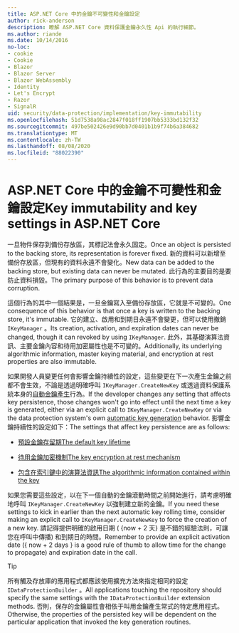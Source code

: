 ```yaml
---
title: ASP.NET Core 中的金鑰不可變性和金鑰設定
author: rick-anderson
description: 瞭解 ASP.NET Core 資料保護金鑰永久性 Api 的執行細節。
ms.author: riande
ms.date: 10/14/2016
no-loc:
- cookie
- Cookie
- Blazor
- Blazor Server
- Blazor WebAssembly
- Identity
- Let's Encrypt
- Razor
- SignalR
uid: security/data-protection/implementation/key-immutability
ms.openlocfilehash: 51d7538a98ac2847f018ff1907bb5333bd132f32
ms.sourcegitcommit: 497be502426e9d90bb7d0401b1b9f74b6a384682
ms.translationtype: MT
ms.contentlocale: zh-TW
ms.lasthandoff: 08/08/2020
ms.locfileid: "88022390"
---
```

# <a name="key-immutability-and-key-settings-in-aspnet-core"></a><span data-ttu-id="98599-103">ASP.NET Core 中的金鑰不可變性和金鑰設定</span><span class="sxs-lookup"><span data-stu-id="98599-103">Key immutability and key settings in ASP.NET Core</span></span>

<span data-ttu-id="98599-104">一旦物件保存到備份存放區，其標記法會永久固定。</span><span class="sxs-lookup"><span data-stu-id="98599-104">Once an object is persisted to the backing store, its representation is forever fixed.</span></span> <span data-ttu-id="98599-105">新的資料可以新增至備份存放區，但現有的資料永遠不會變化。</span><span class="sxs-lookup"><span data-stu-id="98599-105">New data can be added to the backing store, but existing data can never be mutated.</span></span> <span data-ttu-id="98599-106">此行為的主要目的是要防止資料損毀。</span><span class="sxs-lookup"><span data-stu-id="98599-106">The primary purpose of this behavior is to prevent data corruption.</span></span>

<span data-ttu-id="98599-107">這個行為的其中一個結果是，一旦金鑰寫入至備份存放區，它就是不可變的。</span><span class="sxs-lookup"><span data-stu-id="98599-107">One consequence of this behavior is that once a key is written to the backing store, it's immutable.</span></span> <span data-ttu-id="98599-108">它的建立、啟用和到期日永遠不會變更，但可以使用撤銷 `IKeyManager` 。</span><span class="sxs-lookup"><span data-stu-id="98599-108">Its creation, activation, and expiration dates can never be changed, though it can revoked by using `IKeyManager`.</span></span> <span data-ttu-id="98599-109">此外，其基礎演算法資訊、主要金鑰內容和待用加密屬性也是不可變的。</span><span class="sxs-lookup"><span data-stu-id="98599-109">Additionally, its underlying algorithmic information, master keying material, and encryption at rest properties are also immutable.</span></span>

<span data-ttu-id="98599-110">如果開發人員變更任何會影響金鑰持續性的設定，這些變更在下一次產生金鑰之前都不會生效，不論是透過明確呼叫 `IKeyManager.CreateNewKey` 或透過資料保護系統本身的[自動金鑰產生](xref:security/data-protection/implementation/key-management#data-protection-implementation-key-management)行為。</span><span class="sxs-lookup"><span data-stu-id="98599-110">If the developer changes any setting that affects key persistence, those changes won't go into effect until the next time a key is generated, either via an explicit call to `IKeyManager.CreateNewKey` or via the data protection system's own [automatic key generation](xref:security/data-protection/implementation/key-management#data-protection-implementation-key-management) behavior.</span></span> <span data-ttu-id="98599-111">影響金鑰持續性的設定如下：</span><span class="sxs-lookup"><span data-stu-id="98599-111">The settings that affect key persistence are as follows:</span></span>

* [<span data-ttu-id="98599-112">預設金鑰存留期</span><span class="sxs-lookup"><span data-stu-id="98599-112">The default key lifetime</span></span>](xref:security/data-protection/implementation/key-management#data-protection-implementation-key-management)

* [<span data-ttu-id="98599-113">待用金鑰加密機制</span><span class="sxs-lookup"><span data-stu-id="98599-113">The key encryption at rest mechanism</span></span>](xref:security/data-protection/implementation/key-encryption-at-rest)

* [<span data-ttu-id="98599-114">包含在索引鍵中的演算法資訊</span><span class="sxs-lookup"><span data-stu-id="98599-114">The algorithmic information contained within the key</span></span>](xref:security/data-protection/configuration/overview#changing-algorithms-with-usecryptographicalgorithms)

<span data-ttu-id="98599-115">如果您需要這些設定，以在下一個自動的金鑰滾動時間之前開始進行，請考慮明確地呼叫 `IKeyManager.CreateNewKey` 以強制建立新的金鑰。</span><span class="sxs-lookup"><span data-stu-id="98599-115">If you need these settings to kick in earlier than the next automatic key rolling time, consider making an explicit call to `IKeyManager.CreateNewKey` to force the creation of a new key.</span></span> <span data-ttu-id="98599-116">請記得提供明確的啟用日期 ( {now + 2 天} 是不錯的經驗法則，可讓您在呼叫中傳播) 和到期日的時間。</span><span class="sxs-lookup"><span data-stu-id="98599-116">Remember to provide an explicit activation date ({ now + 2 days } is a good rule of thumb to allow time for the change to propagate) and expiration date in the call.</span></span>

>[!TIP]
> <span data-ttu-id="98599-117">所有觸及存放庫的應用程式都應該使用擴充方法來指定相同的設定 `IDataProtectionBuilder` 。</span><span class="sxs-lookup"><span data-stu-id="98599-117">All applications touching the repository should specify the same settings with the `IDataProtectionBuilder` extension methods.</span></span> <span data-ttu-id="98599-118">否則，保存的金鑰屬性會相依于叫用金鑰產生常式的特定應用程式。</span><span class="sxs-lookup"><span data-stu-id="98599-118">Otherwise, the properties of the persisted key will be dependent on the particular application that invoked the key generation routines.</span></span>
